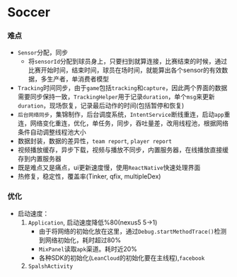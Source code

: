 # Soccer

### 难点
 * ``Sensor``分配，同步
   * 将``sensorId``分配到球员身上，只要扫到就算连接，比赛结束的时候，通过比赛开始时间，结束时间，球员在场时间，就能算出各个sensor的有效数据，多生产者，单消费者模型
 * ``Tracking``时间同步，由于``game``包括``tracking``和``capture``，因此两个界面的数据需要同步保持一致，``TrackingHelper``用于记录``duration``，单个``msg``来更新``duration``，现场恢复，记录最后动作的时间(包括暂停和恢复)
 * ``后台网络同步``，集锦制作，后台调度系统，``IntentService``断线重连，启动``app``重连，网络变化重连，优化，单任务，同步，吞吐量差，改用线程池，根据网络条件自动调整线程池大小
 * 数据封装，数据的差异性，``team report``, ``player report``
 * 视频播放缓存，异步下载，视频与播放不同步，内置服务器，在线播放直接缓存到内置服务器
 * 既是难点又是痛点，ui更新速度慢，使用``ReactNative``快速处理界面
 * 热修复，稳定性，覆盖率(Tinker, qfix, multipleDex)

### 优化

* 启动速度： 
   1. ``Application``, 启动速度降低%80(nexus5 5->1)
      * 由于将网络的初始化放在这里，通过``Debug.startMethodTrace()``检测到网络初始化，耗时超过80%
      * ``MixPanel``读取``apk``渠道。耗时近20%
      * 各种SDK的初始化(``LeanCloud``的初始化要在主线程),``facebook``
    2. ``SpalshActivity``